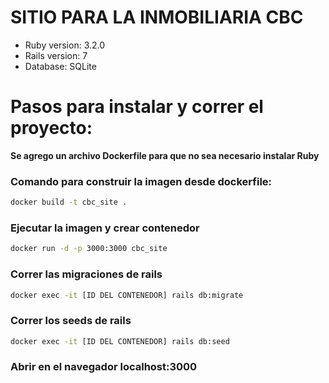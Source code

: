 # SITIO PARA LA INMOBILIARIA CBC

* Ruby version: 3.2.0
* Rails version: 7
* Database: SQLite

# Pasos para instalar y correr el proyecto:

**Se agrego un archivo Dockerfile para que no sea necesario instalar Ruby**

### Comando para construir la imagen desde dockerfile: 

```sh
docker build -t cbc_site .
```

### Ejecutar la imagen y crear contenedor
```sh
docker run -d -p 3000:3000 cbc_site
```

### Correr las migraciones de rails
```sh
docker exec -it [ID DEL CONTENEDOR] rails db:migrate
```

### Correr los seeds de rails
```sh
docker exec -it [ID DEL CONTENEDOR] rails db:seed
```

### Abrir en el navegador localhost:3000



